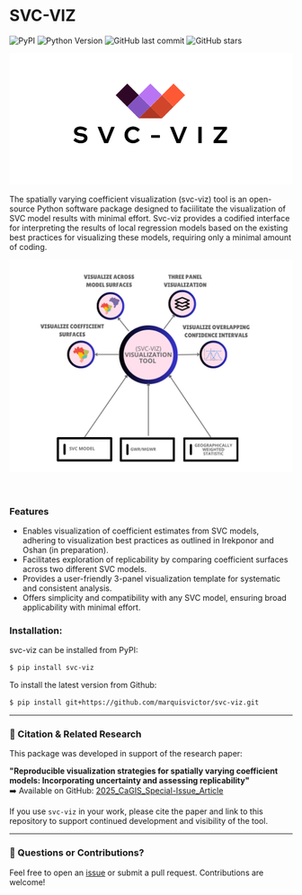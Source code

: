 # SVC-VIZ
![PyPI](https://img.shields.io/pypi/v/svc-viz)
![Python Version](https://img.shields.io/pypi/pyversions/svc-viz)
![GitHub last commit](https://img.shields.io/github/last-commit/marquisvictor/svc-viz)
![GitHub stars](https://img.shields.io/github/stars/marquisvictor/svc-viz?style=social)


<div align="center"><img src="notebooks/data/svcvizlogo.png" width="600px" /></div>

The spatially varying coefficient visualization (svc-viz) tool is an open-source Python software package designed to faciilitate the visualization of SVC model results with minimal effort. Svc-viz provides a codified interface for interpreting the results of local regression models based on the existing best practices for visualizing these models, requiring only a minimal amount of coding.

<div align="center"><img src="notebooks/data/svcviz-diagram.png" width="600px" /></div> 
<br /><br />

### Features
- Enables visualization of coefficient estimates from SVC models, adhering to visualization best practices as outlined in Irekponor and Oshan (in preparation).
- Facilitates exploration of replicability by comparing coefficient surfaces across two different SVC models.
- Provides a user-friendly 3-panel visualization template for systematic and consistent analysis.
- Offers simplicity and compatibility with any SVC model, ensuring broad applicability with minimal effort.

### Installation:

svc-viz can be installed from PyPI:

```bash
$ pip install svc-viz
```

To install the latest version from Github:

```bash
$ pip install git+https://github.com/marquisvictor/svc-viz.git
```

---

### 📄 Citation & Related Research

This package was developed in support of the research paper:

**"Reproducible visualization strategies for spatially varying coefficient models: Incorporating uncertainty and assessing replicability"**  
➡️ Available on GitHub: [2025_CaGIS_Special-Issue_Article](https://github.com/marquisvictor/2025_CaGIS_Special-Issue_Article)

If you use `svc-viz` in your work, please cite the paper and link to this repository to support continued development and visibility of the tool.

---

### 💬 Questions or Contributions?

Feel free to open an [issue](https://github.com/marquisvictor/svc-viz/issues) or submit a pull request. Contributions are welcome!
